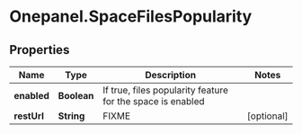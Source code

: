 # Onepanel.SpaceFilesPopularity

## Properties
Name | Type | Description | Notes
------------ | ------------- | ------------- | -------------
**enabled** | **Boolean** | If true, files popularity feature for the space is enabled | 
**restUrl** | **String** | FIXME | [optional] 


